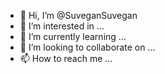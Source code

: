 - 👋 Hi, I’m @SuveganSuvegan
- 👀 I’m interested in ...
- 🌱 I’m currently learning ...
- 💞️ I’m looking to collaborate on ...
- 📫 How to reach me ...

<!---
SuveganSuvegan/SuveganSuvegan is a ✨ special ✨ repository because its `README.md` (this file) appears on your GitHub profile.
You can click the Preview link to take a look at your changes.
--->
